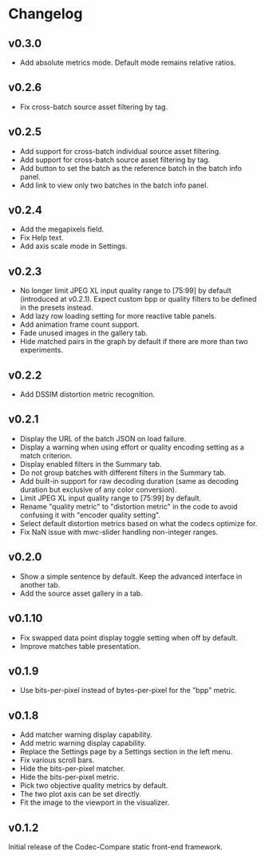 # Changelog

## v0.3.0

- Add absolute metrics mode. Default mode remains relative ratios.

## v0.2.6

- Fix cross-batch source asset filtering by tag.

## v0.2.5

- Add support for cross-batch individual source asset filtering.
- Add support for cross-batch source asset filtering by tag.
- Add button to set the batch as the reference batch in the batch info panel.
- Add link to view only two batches in the batch info panel.

## v0.2.4

- Add the megapixels field.
- Fix Help text.
- Add axis scale mode in Settings.

## v0.2.3

- No longer limit JPEG XL input quality range to [75:99] by default (introduced
  at v0.2.1). Expect custom bpp or quality filters to be defined in the presets
  instead.
- Add lazy row loading setting for more reactive table panels.
- Add animation frame count support.
- Fade unused images in the gallery tab.
- Hide matched pairs in the graph by default if there are more than two
  experiments.

## v0.2.2

- Add DSSIM distortion metric recognition.

## v0.2.1

- Display the URL of the batch JSON on load failure.
- Display a warning when using effort or quality encoding setting as a match
  criterion.
- Display enabled filters in the Summary tab.
- Do not group batches with different filters in the Summary tab.
- Add built-in support for raw decoding duration (same as decoding duration but
  exclusive of any color conversion).
- Limit JPEG XL input quality range to [75:99] by default.
- Rename "quality metric" to "distortion metric" in the code to avoid confusing
  it with "encoder quality setting".
- Select default distortion metrics based on what the codecs optimize for.
- Fix NaN issue with mwc-slider handling non-integer ranges.

## v0.2.0

- Show a simple sentence by default. Keep the advanced interface in another tab.
- Add the source asset gallery in a tab.

## v0.1.10

- Fix swapped data point display toggle setting when off by default.
- Improve matches table presentation.

## v0.1.9

- Use bits-per-pixel instead of bytes-per-pixel for the "bpp" metric.

## v0.1.8

- Add matcher warning display capability.
- Add metric warning display capability.
- Replace the Settings page by a Settings section in the left menu.
- Fix various scroll bars.
- Hide the bits-per-pixel matcher.
- Hide the bits-per-pixel metric.
- Pick two objective quality metrics by default.
- The two plot axis can be set directly.
- Fit the image to the viewport in the visualizer.

## v0.1.2

Initial release of the Codec-Compare static front-end framework.
